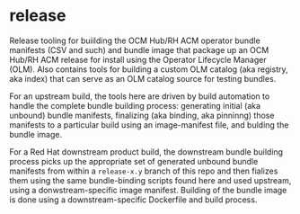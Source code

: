 # release

Release tooling for buiilding the OCM Hub/RH ACM operator bundle manifests (CSV and such) and bundle image
that package up an OCM Hub/RH ACM release for install using the Operator Lifecycle Manager (OLM).
Also contains tools for building a custom OLM catalog (aka registry, aka index) that can serve as 
an OLM catalog source for testing bundles.

For an upstream build, the tools here are driven by build automation to handle the complete bundle
building process:  generating initial (aka unbound) bundle manifests, finalizing (aka binding, aka pinninng)
those manifests to a particular build using an image-manifest file, and bulding the bundle image.

For a Red Hat downstream product build, the downstream bundle building process picks up the
appropriate set of generated unbound bundle manifests from within a `release-x.y` branch of this
repo and then fializes them using the same bundle-binding scripts found here and used upstream, 
using a donwstream-specific image manifest.  Building of the bundle image is done using
a downstream-specific Dockerfile and build process.
